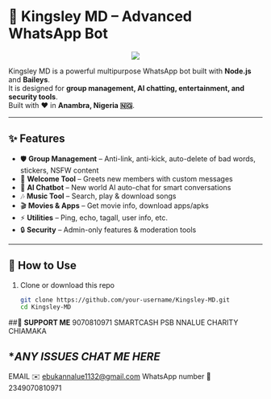 # 👑 Kingsley MD – Advanced WhatsApp Bot  

<p align="center">
  <img src="https://img.icons8.com/color/96/000000/robot-2.png"/>
</p>

Kingsley MD is a powerful multipurpose WhatsApp bot built with **Node.js** and **Baileys**.  
It is designed for **group management, AI chatting, entertainment, and security tools**.  
Built with ❤️ in **Anambra, Nigeria 🇳🇬**.  

---

## ✨ Features  
- 🛡️ **Group Management** – Anti-link, anti-kick, auto-delete of bad words, stickers, NSFW content  
- 👋 **Welcome Tool** – Greets new members with custom messages  
- 🤖 **AI Chatbot** – New world AI auto-chat for smart conversations  
- 🎶 **Music Tool** – Search, play & download songs  
- 🎬 **Movies & Apps** – Get movie info, download apps/apks  
- ⚡ **Utilities** – Ping, echo, tagall, user info, etc.  
- 🔒 **Security** – Admin-only features & moderation tools  

---

## 🚀 How to Use  
1. Clone or download this repo  
   ```bash
   git clone https://github.com/your-username/Kingsley-MD.git
   cd Kingsley-MD


  ##🤑 **SUPPORT ME**
  9070810971
  SMARTCASH PSB
  NNALUE CHARITY CHIAMAKA 


  ## **ANY ISSUES CHAT ME HERE*
  EMAIL ✉️ ebukannalue1132@gmail.com
  WhatsApp number 💬 2349070810971
